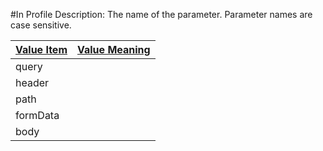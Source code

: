 #In Profile
Description: The name of the parameter. Parameter names are case sensitive.<table>
<thead><tr><th scope='col'><a href='ValueItem.md'>Value Item</a></th><th scope='col'><a href='ValueDefinition.md'>Value Meaning</a></th></tr></thead><tr><td>query</td><td></td></tr><tr><td>header</td><td></td></tr><tr><td>path</td><td></td></tr><tr><td>formData</td><td></td></tr><tr><td>body</td><td></td></tr></table>